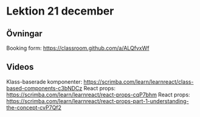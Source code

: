 # Lektion 21 december

## Övningar

Booking form: https://classroom.github.com/a/ALQfvxWf

## Videos

Klass-baserade komponenter: https://scrimba.com/learn/learnreact/class-based-components-c3bNDCz
React props: https://scrimba.com/learn/learnreact/react-props-cqP7bhm
React props: https://scrimba.com/learn/learnreact/react-props-part-1-understanding-the-concept-cvP7Qf2